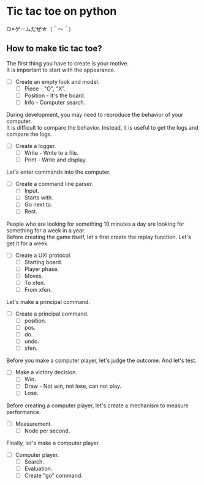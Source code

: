# Tic tac toe on python

○×ゲームだぜ☆（＾～＾）

## How to make tic tac toe?

The first thing you have to create is your motive.  
It is important to start with the appearance.  

* [ ] Create an empty look and model.
  * [ ] Piece - "O", "X".
  * [ ] Position - It's the board.
  * [ ] Info - Computer search.

During development, you may need to reproduce the behavior of your computer.  
It is difficult to compare the behavior. Instead, it is useful to get the logs and compare the logs.  

* [ ] Create a logger.
  * [ ] Write - Write to a file.
  * [ ] Print - Write and display.

Let's enter commands into the computer.  

* [ ] Create a command line parser.
  * [ ] Input.
  * [ ] Starts with.
  * [ ] Go next to.
  * [ ] Rest.

People who are looking for something 10 minutes a day are looking for something for a week in a year.  
Before creating the game itself, let's first create the replay function. Let's get it for a week.  

* [ ] Create a UXI protocol.
  * [ ] Starting board.
  * [ ] Player phase.
  * [ ] Moves.
  * [ ] To xfen.
  * [ ] From xfen.

Let's make a principal command.

* [ ] Create a principal command.
  * [ ] position.
  * [ ] pos.
  * [ ] do.
  * [ ] undo.
  * [ ] xfen.

Before you make a computer player, let's judge the outcome. And let's test.  

* [ ] Make a victory decision.
  * [ ] Win.
  * [ ] Draw - Not win, not lose, can not play.
  * [ ] Lose.

Before creating a computer player, let's create a mechanism to measure performance.  

* [ ] Measurement.
  * [ ] Node per second.

Finally, let's make a computer player.

* [ ] Computer player.
  * [ ] Search.
  * [ ] Evaluation.
  * [ ] Create "go" command.

